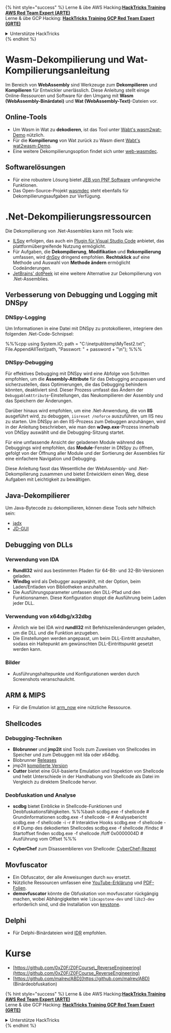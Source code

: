 {% hint style="success" %}
Lerne & übe AWS Hacking:<img src="/.gitbook/assets/arte.png" alt="" data-size="line">[**HackTricks Training AWS Red Team Expert (ARTE)**](https://training.hacktricks.xyz/courses/arte)<img src="/.gitbook/assets/arte.png" alt="" data-size="line">\
Lerne & übe GCP Hacking: <img src="/.gitbook/assets/grte.png" alt="" data-size="line">[**HackTricks Training GCP Red Team Expert (GRTE)**<img src="/.gitbook/assets/grte.png" alt="" data-size="line">](https://training.hacktricks.xyz/courses/grte)

<details>

<summary>Unterstütze HackTricks</summary>

* Überprüfe die [**Abonnementpläne**](https://github.com/sponsors/carlospolop)!
* **Tritt der** 💬 [**Discord-Gruppe**](https://discord.gg/hRep4RUj7f) oder der [**Telegram-Gruppe**](https://t.me/peass) bei oder **folge** uns auf **Twitter** 🐦 [**@hacktricks\_live**](https://twitter.com/hacktricks\_live)**.**
* **Teile Hacking-Tricks, indem du PRs an die** [**HackTricks**](https://github.com/carlospolop/hacktricks) und [**HackTricks Cloud**](https://github.com/carlospolop/hacktricks-cloud) GitHub-Repos einreichst.

</details>
{% endhint %}

# Wasm-Dekompilierung und Wat-Kompilierungsanleitung

Im Bereich von **WebAssembly** sind Werkzeuge zum **Dekompilieren** und **Kompilieren** für Entwickler unerlässlich. Diese Anleitung stellt einige Online-Ressourcen und Software für den Umgang mit **Wasm (WebAssembly-Binärdatei)** und **Wat (WebAssembly-Text)**-Dateien vor.

## Online-Tools

- Um Wasm in Wat zu **dekodieren**, ist das Tool unter [Wabt's wasm2wat-Demo](https://webassembly.github.io/wabt/demo/wasm2wat/index.html) nützlich.
- Für die **Kompilierung** von Wat zurück zu Wasm dient [Wabt's wat2wasm-Demo](https://webassembly.github.io/wabt/demo/wat2wasm/).
- Eine weitere Dekompilierungsoption findet sich unter [web-wasmdec](https://wwwg.github.io/web-wasmdec/).

## Softwarelösungen

- Für eine robustere Lösung bietet [JEB von PNF Software](https://www.pnfsoftware.com/jeb/demo) umfangreiche Funktionen.
- Das Open-Source-Projekt [wasmdec](https://github.com/wwwg/wasmdec) steht ebenfalls für Dekompilierungsaufgaben zur Verfügung.

# .Net-Dekompilierungsressourcen

Die Dekompilierung von .Net-Assemblies kann mit Tools wie:

- [ILSpy](https://github.com/icsharpcode/ILSpy) erfolgen, das auch ein [Plugin für Visual Studio Code](https://github.com/icsharpcode/ilspy-vscode) anbietet, das plattformübergreifende Nutzung ermöglicht.
- Für Aufgaben, die **Dekompilierung**, **Modifikation** und **Rekompilierung** umfassen, wird [dnSpy](https://github.com/0xd4d/dnSpy/releases) dringend empfohlen. **Rechtsklick** auf eine Methode und Auswahl von **Methode ändern** ermöglicht Codeänderungen.
- [JetBrains' dotPeek](https://www.jetbrains.com/es-es/decompiler/) ist eine weitere Alternative zur Dekompilierung von .Net-Assemblies.

## Verbesserung von Debugging und Logging mit DNSpy

### DNSpy-Logging
Um Informationen in eine Datei mit DNSpy zu protokollieren, integriere den folgenden .Net-Code-Schnipsel:

%%%cpp
using System.IO;
path = "C:\\inetpub\\temp\\MyTest2.txt";
File.AppendAllText(path, "Passwort: " + password + "\n");
%%%

### DNSpy-Debugging
Für effektives Debugging mit DNSpy wird eine Abfolge von Schritten empfohlen, um die **Assembly-Attribute** für das Debugging anzupassen und sicherzustellen, dass Optimierungen, die das Debugging behindern könnten, deaktiviert sind. Dieser Prozess umfasst das Ändern der `DebuggableAttribute`-Einstellungen, das Neukompilieren der Assembly und das Speichern der Änderungen.

Darüber hinaus wird empfohlen, um eine .Net-Anwendung, die von **IIS** ausgeführt wird, zu debuggen, `iisreset /noforce` auszuführen, um IIS neu zu starten. Um DNSpy an den IIS-Prozess zum Debuggen anzuhängen, wird in der Anleitung beschrieben, wie man den **w3wp.exe**-Prozess innerhalb von DNSpy auswählt und die Debugging-Sitzung startet.

Für eine umfassende Ansicht der geladenen Module während des Debuggings wird empfohlen, das **Module**-Fenster in DNSpy zu öffnen, gefolgt von der Öffnung aller Module und der Sortierung der Assemblies für eine einfachere Navigation und Debugging.

Diese Anleitung fasst das Wesentliche der WebAssembly- und .Net-Dekompilierung zusammen und bietet Entwicklern einen Weg, diese Aufgaben mit Leichtigkeit zu bewältigen.

## **Java-Dekompilierer**
Um Java-Bytecode zu dekompilieren, können diese Tools sehr hilfreich sein:
- [jadx](https://github.com/skylot/jadx)
- [JD-GUI](https://github.com/java-decompiler/jd-gui/releases)

## **Debugging von DLLs**
### Verwendung von IDA
- **Rundll32** wird aus bestimmten Pfaden für 64-Bit- und 32-Bit-Versionen geladen.
- **Windbg** wird als Debugger ausgewählt, mit der Option, beim Laden/Entladen von Bibliotheken anzuhalten.
- Die Ausführungsparameter umfassen den DLL-Pfad und den Funktionsnamen. Diese Konfiguration stoppt die Ausführung beim Laden jeder DLL.

### Verwendung von x64dbg/x32dbg
- Ähnlich wie bei IDA wird **rundll32** mit Befehlszeilenänderungen geladen, um die DLL und die Funktion anzugeben.
- Die Einstellungen werden angepasst, um beim DLL-Eintritt anzuhalten, sodass ein Haltepunkt am gewünschten DLL-Eintrittspunkt gesetzt werden kann.

### Bilder
- Ausführungshaltepunkte und Konfigurationen werden durch Screenshots veranschaulicht.

## **ARM & MIPS**
- Für die Emulation ist [arm_now](https://github.com/nongiach/arm_now) eine nützliche Ressource.

## **Shellcodes**
### Debugging-Techniken
- **Blobrunner** und **jmp2it** sind Tools zum Zuweisen von Shellcodes im Speicher und zum Debuggen mit Ida oder x64dbg.
- Blobrunner [Releases](https://github.com/OALabs/BlobRunner/releases/tag/v0.0.5)
- jmp2it [kompilierte Version](https://github.com/adamkramer/jmp2it/releases/)
- **Cutter** bietet eine GUI-basierte Emulation und Inspektion von Shellcode und hebt Unterschiede in der Handhabung von Shellcode als Datei im Vergleich zu direktem Shellcode hervor.

### Deobfuskation und Analyse
- **scdbg** bietet Einblicke in Shellcode-Funktionen und Deobfuskationsfähigkeiten.
%%%bash
scdbg.exe -f shellcode # Grundinformationen
scdbg.exe -f shellcode -r # Analysebericht
scdbg.exe -f shellcode -i -r # Interaktive Hooks
scdbg.exe -f shellcode -d # Dump des dekodierten Shellcodes
scdbg.exe -f shellcode /findsc # Startoffset finden
scdbg.exe -f shellcode /foff 0x0000004D # Ausführung vom Offset
%%%

- **CyberChef** zum Disassemblieren von Shellcode: [CyberChef-Rezept](https://gchq.github.io/CyberChef/#recipe=To_Hex%28'Space',0%29Disassemble_x86%28'32','Full%20x86%20architecture',16,0,true,true%29)

## **Movfuscator**
- Ein Obfuscator, der alle Anweisungen durch `mov` ersetzt.
- Nützliche Ressourcen umfassen eine [YouTube-Erklärung](https://www.youtube.com/watch?v=2VF_wPkiBJY) und [PDF-Folien](https://github.com/xoreaxeaxeax/movfuscator/blob/master/slides/domas_2015_the_movfuscator.pdf).
- **demovfuscator** könnte die Obfuskation von movfuscator rückgängig machen, wobei Abhängigkeiten wie `libcapstone-dev` und `libz3-dev` erforderlich sind, und die Installation von [keystone](https://github.com/keystone-engine/keystone/blob/master/docs/COMPILE-NIX.md).

## **Delphi**
- Für Delphi-Binärdateien wird [IDR](https://github.com/crypto2011/IDR) empfohlen.


# Kurse

* [https://github.com/0xZ0F/Z0FCourse\_ReverseEngineering](https://github.com/0xZ0F/Z0FCourse_ReverseEngineering)
* [https://github.com/malrev/ABD](https://github.com/malrev/ABD) \(Binärdeobfuskation\)



{% hint style="success" %}
Lerne & übe AWS Hacking:<img src="/.gitbook/assets/arte.png" alt="" data-size="line">[**HackTricks Training AWS Red Team Expert (ARTE)**](https://training.hacktricks.xyz/courses/arte)<img src="/.gitbook/assets/arte.png" alt="" data-size="line">\
Lerne & übe GCP Hacking: <img src="/.gitbook/assets/grte.png" alt="" data-size="line">[**HackTricks Training GCP Red Team Expert (GRTE)**<img src="/.gitbook/assets/grte.png" alt="" data-size="line">](https://training.hacktricks.xyz/courses/grte)

<details>

<summary>Unterstütze HackTricks</summary>

* Überprüfe die [**Abonnementpläne**](https://github.com/sponsors/carlospolop)!
* **Tritt der** 💬 [**Discord-Gruppe**](https://discord.gg/hRep4RUj7f) oder der [**Telegram-Gruppe**](https://t.me/peass) bei oder **folge** uns auf **Twitter** 🐦 [**@hacktricks\_live**](https://twitter.com/hacktricks\_live)**.**
* **Teile Hacking-Tricks, indem du PRs an die** [**HackTricks**](https://github.com/carlospolop/hacktricks) und [**HackTricks Cloud**](https://github.com/carlospolop/hacktricks-cloud) GitHub-Repos einreichst.

</details>
{% endhint %}
